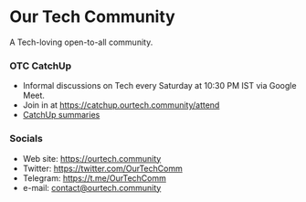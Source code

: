 # Our Tech Community

A Tech-loving open-to-all community.

### OTC CatchUp

- Informal discussions on Tech every Saturday at 10:30 PM IST via Google Meet.
- Join in at https://catchup.ourtech.community/attend
- [CatchUp summaries](https://twitter.com/OurTechComm)

### Socials

- Web site: https://ourtech.community
- Twitter: https://twitter.com/OurTechComm
- Telegram: https://t.me/OurTechComm
- e-mail: [contact@ourtech.community](mailto:contact@ourtech.community)
